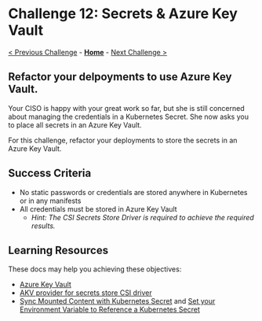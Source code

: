 # Challenge 12: Secrets & Azure Key Vault

[< Previous Challenge](11-secrets.md) - **[Home](../README.md)** - [Next Challenge >](13-PrivateAKS.md)

## Refactor your delpoyments to use Azure Key Vault.
Your CISO is happy with your great work so far, but she is still concerned about managing the credentials in a Kubernetes Secret.  She now asks you to place all secrets in an Azure Key Vault.

For this challenge, refactor your deployments to store the secrets in an Azure Key Vault.

## Success Criteria
- No static passwords or credentials are stored anywhere in Kubernetes or in any manifests
- All credentials must be stored in Azure Key Vault
  - _Hint: The CSI Secrets Store Driver is required to achieve the required results._

## Learning Resources

These docs may help you achieving these objectives:

- [Azure Key Vault](https://docs.microsoft.com/azure/key-vault/general/basic-concepts)
- [AKV provider for secrets store CSI driver](https://docs.microsoft.com/en-us/azure/aks/csi-secrets-store-driver)
- [Sync Mounted Content with Kubernetes Secret](https://azure.github.io/secrets-store-csi-driver-provider-azure/configurations/sync-with-k8s-secrets/) and [Set your Environment Variable to Reference a Kubernetes Secret](https://azure.github.io/secrets-store-csi-driver-provider-azure/configurations/set-env-var/)
